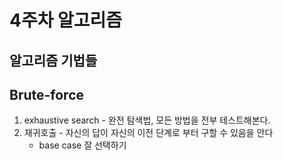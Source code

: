 # 4주차 알고리즘

## 알고리즘 기법들

## Brute-force
1. exhaustive search - 완전 탐색법, 모든 방법을 전부 테스트해본다.
2. 재귀호출 - 자신의 답이 자신의 이전 단계로 부터 구할 수 있음을 안다
    - base case 잘 선택하기

